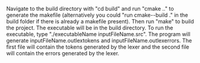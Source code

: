 Navigate to the build directory with "cd build" and run "cmake .." to generate the makefile (alternatively you could "run cmake--build ." in the build folder if there is already a makefile present). Then run "make" to build the project. The executable will be in the build directory. To run the executable, type "./executableName inputFileName.src". The program will generate inputFileName.outlextokens and inputFileName.outlexerrors. The first file will contain the tokens generated by the lexer and the second file will contain the errors generated by the lexer.